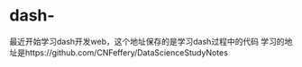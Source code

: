 # dash-
最近开始学习dash开发web，这个地址保存的是学习dash过程中的代码
学习的地址是https://github.com/CNFeffery/DataScienceStudyNotes
